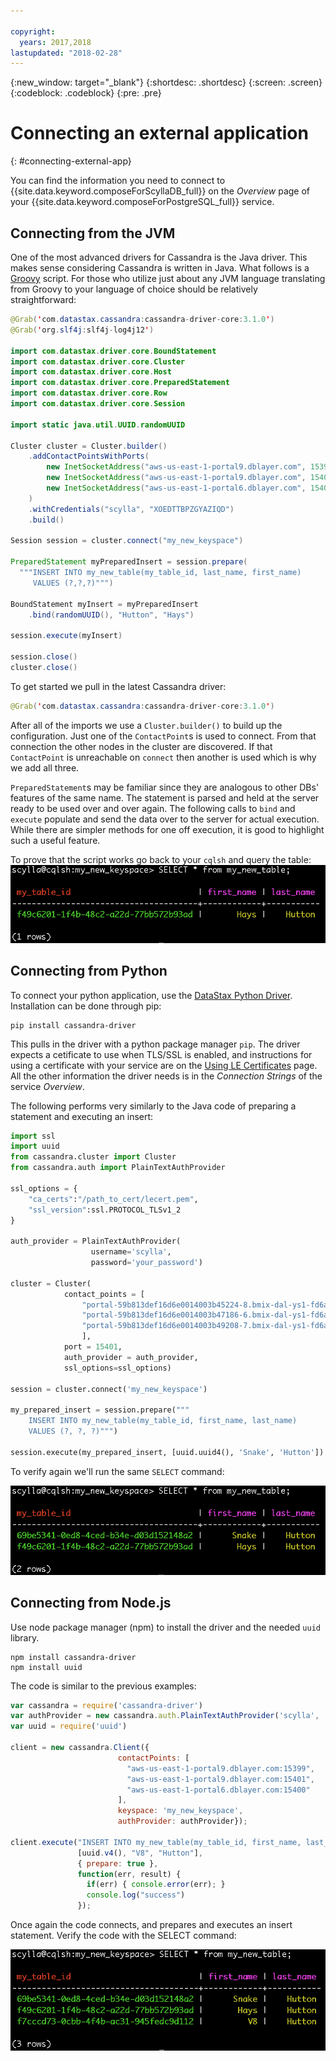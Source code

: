 ```yaml
---

copyright:
  years: 2017,2018
lastupdated: "2018-02-28"
---
```


{:new_window: target="_blank"}
{:shortdesc: .shortdesc}
{:screen: .screen}
{:codeblock: .codeblock}
{:pre: .pre}

# Connecting an external application
{: #connecting-external-app}

You can find the information you need to connect to {{site.data.keyword.composeForScyllaDB_full}} on the *Overview* page of your {{site.data.keyword.composeForPostgreSQL_full}} service.

## Connecting from the JVM

One of the most advanced drivers for Cassandra is the Java driver. This makes sense considering Cassandra is written in Java. What follows is a [Groovy](http://www.groovy-lang.org/documentation.html#gettingstarted) script. For those who utilize just about any JVM language translating from Groovy to your language of choice should be relatively straightforward:

```java
@Grab('com.datastax.cassandra:cassandra-driver-core:3.1.0')
@Grab('org.slf4j:slf4j-log4j12')

import com.datastax.driver.core.BoundStatement
import com.datastax.driver.core.Cluster
import com.datastax.driver.core.Host
import com.datastax.driver.core.PreparedStatement
import com.datastax.driver.core.Row
import com.datastax.driver.core.Session

import static java.util.UUID.randomUUID

Cluster cluster = Cluster.builder()
    .addContactPointsWithPorts(
        new InetSocketAddress("aws-us-east-1-portal9.dblayer.com", 15399 ),
        new InetSocketAddress("aws-us-east-1-portal9.dblayer.com", 15401 ),
        new InetSocketAddress("aws-us-east-1-portal6.dblayer.com", 15400 )
    )
    .withCredentials("scylla", "XOEDTTBPZGYAZIQD")
    .build()

Session session = cluster.connect("my_new_keyspace")

PreparedStatement myPreparedInsert = session.prepare(
  """INSERT INTO my_new_table(my_table_id, last_name, first_name)
     VALUES (?,?,?)""")

BoundStatement myInsert = myPreparedInsert
    .bind(randomUUID(), "Hutton", "Hays")

session.execute(myInsert)

session.close()
cluster.close()
```

To get started we pull in the latest Cassandra driver:

```java
@Grab('com.datastax.cassandra:cassandra-driver-core:3.1.0')
```

After all of the imports we use a `Cluster.builder()` to build up the configuration. Just one  of the `ContactPoint`s is used to connect. From that connection the other nodes in the cluster are discovered. If that `ContactPoint` is unreachable on `connect` then another is used which is why we add all three.

`PreparedStatement`s may be familiar since they are analogous to other DBs' features of the same name. The statement is parsed and held at the server ready to be used over and over again. The following calls to `bind` and `execute` populate and send the data over to the server for actual execution. While there are simpler methods for one off execution, it is good to highlight such a useful feature.

To prove that the script works go back to your `cqlsh` and query the table:
![Results from `SELECT` in `cqlsh`.](./images/results_select_java.png "Results from Select")

## Connecting from Python

To connect your python application, use the [DataStax Python Driver](https://github.com/datastax/python-driver). Installation can be done through pip:

```shell
pip install cassandra-driver
```

This pulls in the driver with a python package manager `pip`. The driver expects a cetificate to use when TLS/SSL is enabled, and instructions for using a certificate with your service are on the [Using LE Certificates](./scylla-certificates.html) page. All the other information the driver needs is in the _Connection Strings_ of the service _Overview_.

The following performs very similarly to the Java code of preparing a statement and executing an insert:

```python
import ssl
import uuid
from cassandra.cluster import Cluster
from cassandra.auth import PlainTextAuthProvider

ssl_options = {
    "ca_certs":"/path_to_cert/lecert.pem",
    "ssl_version":ssl.PROTOCOL_TLSv1_2
}

auth_provider = PlainTextAuthProvider(
                  username='scylla',
                  password='your_password')

cluster = Cluster(
            contact_points = [
                "portal-59b813def16d6e0014003b45224-8.bmix-dal-ys1-fd6a5b7e-e120-43f3-95ea-e40028e540a8.composeci-us-ibm-com.composedb.com",  
                "portal-59b813def16d6e0014003b47186-6.bmix-dal-ys1-fd6a5b7e-e120-43f3-95ea-e40028e540a8.composeci-us-ibm-com.composedb.com",  
                "portal-59b813def16d6e0014003b49208-7.bmix-dal-ys1-fd6a5b7e-e120-43f3-95ea-e40028e540a8.composeci-us-ibm-com.composedb.com"
                ],
            port = 15401,
            auth_provider = auth_provider,
            ssl_options=ssl_options)

session = cluster.connect('my_new_keyspace')

my_prepared_insert = session.prepare("""
    INSERT INTO my_new_table(my_table_id, first_name, last_name)
    VALUES (?, ?, ?)""")

session.execute(my_prepared_insert, [uuid.uuid4(), 'Snake', 'Hutton'])
```

To verify again we'll run the same `SELECT` command:

![Results from `SELECT` in `cqlsh`.](./images/results_select_python.png "Results from Select")

## Connecting from Node.js

Use node package manager (npm) to install the driver and the needed `uuid` library.

```shell
npm install cassandra-driver
npm install uuid
```

 The code is similar to the previous examples:

```javascript
var cassandra = require('cassandra-driver')
var authProvider = new cassandra.auth.PlainTextAuthProvider('scylla', 'XOEDTTBPZGYAZIQD')
var uuid = require('uuid')

client = new cassandra.Client({
                        contactPoints: [
                          "aws-us-east-1-portal9.dblayer.com:15399",
                          "aws-us-east-1-portal9.dblayer.com:15401",
                          "aws-us-east-1-portal6.dblayer.com:15400"
                        ],
                        keyspace: 'my_new_keyspace',
                        authProvider: authProvider});

client.execute("INSERT INTO my_new_table(my_table_id, first_name, last_name) VALUES(?,?,?)",
               [uuid.v4(), "V8", "Hutton"],
               { prepare: true },
               function(err, result) {
                 if(err) { console.error(err); }
                 console.log("success")
               });

```

Once again the code connects, and prepares and executes an insert statement. Verify the code with the SELECT command:

![Results from `SELECT` in `cqlsh`.](./images/results_select_node.png "Results from Select")
